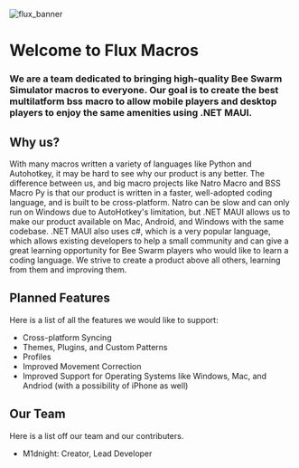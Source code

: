 ![flux_banner](https://github.com/Flux-Macros/.github/assets/108243683/24576049-a7b3-44d5-812d-a81b542e0225)
# Welcome to Flux Macros
### We are a team dedicated to bringing high-quality Bee Swarm Simulator macros to everyone. Our goal is to create the best multilatform bss macro to allow mobile players and desktop players to enjoy the same amenities using .NET MAUI. 

## Why us?
With many macros written a variety of languages like Python and Autohotkey, it may be hard to see why our product is any better. The difference between us, and big macro projects like Natro Macro and BSS Macro Py is that our product is written in a faster, well-adopted coding language, and is built to be cross-platform. Natro can be slow and can only run on Windows due to AutoHotkey's limitation, but .NET MAUI allows us to make our product available on Mac, Android, and Windows with the same codebase. .NET MAUI also uses c#, which is a very popular language, which allows existing developers to help a small community and can give a great learning opportunity for Bee Swarm players who would like to learn a coding language. We strive to create a product above all others, learning from them and improving them.

## Planned Features
Here is a list of all the features we would like to support:
- Cross-platform Syncing
- Themes, Plugins, and Custom Patterns
- Profiles
- Improved Movement Correction
- Improved Support for Operating Systems like Windows, Mac, and Andriod (with a possibility of iPhone as well)

## Our Team
Here is a list off our team and our contributers.
- M1dnight: Creator, Lead Developer
